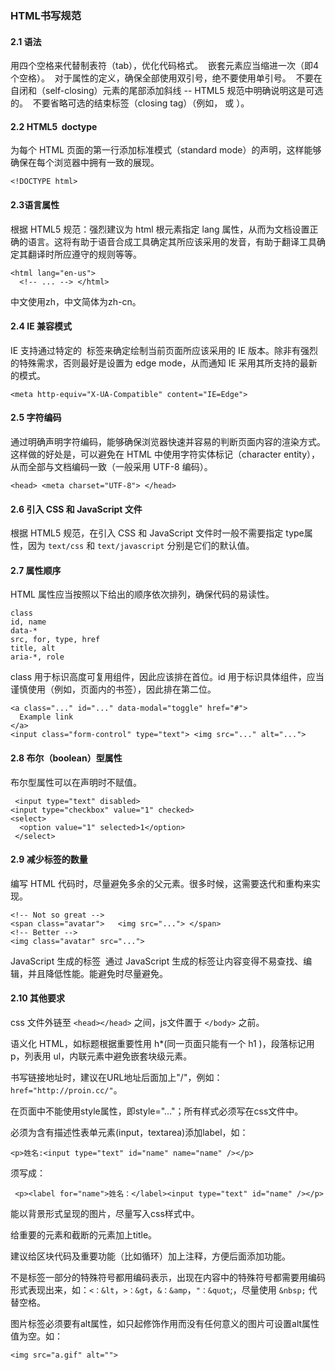 ### HTML书写规范

#### 2.1 语法
用四个空格来代替制表符（tab），优化代码格式。 
嵌套元素应当缩进一次（即4个空格）。 
对于属性的定义，确保全部使用双引号，绝不要使用单引号。 
不要在自闭和（self-closing）元素的尾部添加斜线 -- HTML5 规范中明确说明这是可选的。 
不要省略可选的结束标签（closing tag）（例如，</li> 或 </body>）。 

#### 2.2 HTML5  doctype 
为每个 HTML 页面的第一行添加标准模式（standard mode）的声明，这样能够确保在每个浏览器中拥有一致的展现。 
```
<!DOCTYPE html> 
```

#### 2.3语言属性 
根据 HTML5 规范：强烈建议为 html 根元素指定 lang 属性，从而为文档设置正确的语言。这将有助于语音合成工具确定其所应该采用的发音，有助于翻译工具确定其翻译时所应遵守的规则等等。 
```
<html lang="en-us"> 
  <!-- ... --> </html> 
```
中文使用zh，中文简体为zh-cn。 

#### 2.4 IE 兼容模式 
IE 支持通过特定的 <meta> 标签来确定绘制当前页面所应该采用的 IE 版本。除非有强烈的特殊需求，否则最好是设置为 edge mode，从而通知 IE 采用其所支持的最新的模式。 
```
<meta http-equiv="X-UA-Compatible" content="IE=Edge"> 
```

#### 2.5 字符编码 
通过明确声明字符编码，能够确保浏览器快速并容易的判断页面内容的渲染方式。这样做的好处是，可以避免在 HTML 中使用字符实体标记（character entity），从而全部与文档编码一致（一般采用 UTF-8 编码）。 
```
<head> <meta charset="UTF-8"> </head>
```

#### 2.6 引入 CSS 和 JavaScript 文件 
根据 HTML5 规范，在引入 CSS 和 JavaScript 文件时一般不需要指定 type属性，因为 `text/css` 和 `text/javascript` 分别是它们的默认值。 

#### 2.7 属性顺序 
HTML 属性应当按照以下给出的顺序依次排列，确保代码的易读性。

``` 
class 
id, name 
data-* 
src, for, type, href 
title, alt 
aria-*, role 
```

class 用于标识高度可复用组件，因此应该排在首位。id 用于标识具体组件，应当谨慎使用（例如，页面内的书签），因此排在第二位。

``` 
<a class="..." id="..." data-modal="toggle" href="#"> 
  Example link 
</a> 
<input class="form-control" type="text"> <img src="..." alt="..."> 
```

#### 2.8 布尔（boolean）型属性 
布尔型属性可以在声明时不赋值。
```
 <input type="text" disabled>
<input type="checkbox" value="1" checked> 
<select> 
  <option value="1" selected>1</option>
 </select> 
```
#### 2.9 减少标签的数量 
编写 HTML 代码时，尽量避免多余的父元素。很多时候，这需要迭代和重构来实现。
``` 
<!-- Not so great --> 
<span class="avatar">   <img src="..."> </span>  
<!-- Better --> 
<img class="avatar" src="..."> 
```
JavaScript 生成的标签 
通过 JavaScript 生成的标签让内容变得不易查找、编辑，并且降低性能。能避免时尽量避免。

#### 2.10 其他要求 
css 文件外链至 `<head></head>` 之间，js文件置于 `</body>` 之前。

语义化 HTML，如标题根据重要性用 h*(同一页面只能有一个 h1 )，段落标记用 p，列表用 ul，内联元素中避免嵌套块级元素。 

书写链接地址时，建议在URL地址后面加上"/"，例如：	`href="http://proin.cc/"`。

在页面中不能使用style属性，即style="…"；所有样式必须写在css文件中。

必须为含有描述性表单元素(input，textarea)添加label，如： 
```
<p>姓名:<input type="text" id="name" name="name" /></p>
```
须写成：
```
 <p><label for="name">姓名：</label><input type="text" id="name" /></p>
```

能以背景形式呈现的图片，尽量写入css样式中。

给重要的元素和截断的元素加上title。 

建议给区块代码及重要功能（比如循环）加上注释，方便后面添加功能。 

不是标签一部分的特殊符号都用编码表示，出现在内容中的特殊符号都需要用编码形式表现出来，如：`<：&lt`，`>：&gt`，`&：&amp`，`"：&quot`;，尽量使用 `&nbsp;` 代替空格。 

图片标签必须要有alt属性，如只起修饰作用而没有任何意义的图片可设置alt属性值为空。如：
```
<img src="a.gif" alt="">
```
